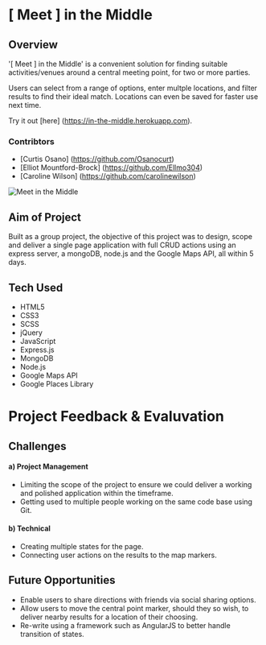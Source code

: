 # [ Meet ] in the Middle


## Overview
'[ Meet ] in the Middle' is a convenient solution for finding suitable activities/venues around a central meeting point, for two or more parties. 

Users can select from a range of options, enter multple locations, and filter results to find their ideal match. Locations can even be saved for faster use next time. 

Try it out [here] (https://in-the-middle.herokuapp.com).

### Contribtors
* [Curtis Osano] (https://github.com/Osanocurt)
* [Elliot Mountford-Brock] (https://github.com/Ellmo304) 
* [Caroline Wilson] (https://github.com/carolinewilson)

![Meet in the Middle](http://meet-in-the-middle-cw.herokuapp.com/images/meet-in-the-middle.png)



## Aim of Project
Built as a group project, the objective of this project was to design, scope and deliver a single page application with full CRUD actions using an express server, a mongoDB,  node.js and the Google Maps API, all within 5 days.


## Tech Used
* HTML5
* CSS3
* SCSS
* jQuery
* JavaScript
* Express.js
* MongoDB
* Node.js
* Google Maps API
* Google Places Library



# Project Feedback & Evaluvation

## Challenges
#### a) Project Management
* Limiting the scope of the project to ensure we could deliver a working and polished application within the timeframe.
* Getting used to multiple people working on the same code base using Git.

#### b) Technical
* Creating multiple states for the page.
* Connecting user actions on the results to the map markers.

## Future Opportunities
* Enable users to share directions with friends via social sharing options.
* Allow users to move the central point marker, should they so wish, to deliver nearby results for a location of their choosing. 
* Re-write using a framework such as AngularJS to better handle transition of states.
